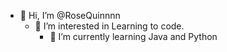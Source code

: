 - 👋 Hi, I’m @RoseQuinnnn
	- 👀 I’m interested in Learning to code.
		- 🌱 I’m currently learning Java and Python
